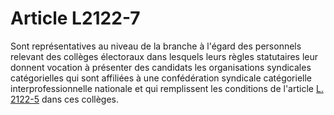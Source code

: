 # Article L2122-7

 

Sont représentatives au niveau de la branche à l'égard des personnels relevant des collèges électoraux dans lesquels leurs règles statutaires leur donnent vocation à présenter des candidats les organisations syndicales catégorielles qui sont affiliées à une confédération syndicale catégorielle interprofessionnelle nationale et qui remplissent les conditions de l'article [L. 2122-5][1] dans ces collèges.

 [1]: /affichCodeArticle.do?cidTexte=LEGITEXT000006072050&idArticle=LEGIARTI000019347598&dateTexte=&categorieLien=cid